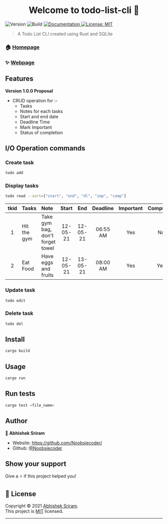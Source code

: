 <h1 align="center">Welcome to todo-list-cli 👋</h1>
<p>
  <img alt="Version" src="https://img.shields.io/badge/version-0.1.0-blue.svg?cacheSeconds=2592000" />
  <img alt="Build" src="https://img.shields.io/badge/build-unstable-red.svg?cacheSeconds=2592000" />
  <a href="https://github.com/Noobsiecoder/todo-list-cli#readme" target="_blank">
    <img alt="Documentation" src="https://img.shields.io/badge/documentation-yes-brightgreen.svg" />
  </a>
  <a href="https://opensource.org/licenses/MIT" target="_blank">
    <img alt="License: MIT" src="https://img.shields.io/badge/License-MIT-yellow.svg" />
  </a>
</p>

> A Todo List CLI created using Rust and SQLite

### 🏠 [Homepage](https://github.com/Noobsiecoder/todo-list-cli)

### ✨ [Webpage](https://github.com/Noobsiecoder/todo-list-cli)

## Features

**Version 1.0.0 Proposal**

- CRUD operation for :-
  - Tasks
  - Notes for each tasks
  - Start and end date
  - Deadline Time
  - Mark Important
  - Status of completion

## I/O Operation commands

### Create task

```bash
todo add
```

### Display tasks

```bash
todo read --sort=["start", "end", "dl", "imp", "comp"]
```

| tkid | Tasks       | Note                             |  Start   |   End    | Deadline | Important | Completed |
| :--: | :---------- | :------------------------------- | :------: | :------: | :------: | :-------: | :-------: |
|  1   | Hit the gym | Take gym bag, don't forget towel | 12-05-21 | 12-05-21 | 06:55 AM |    Yes    |    No     |
|  2   | Eat Food    | Have eggs and fruits             | 12-05-21 | 13-05-21 | 08:00 AM |    Yes    |    Yes    |

### Update task

```bash
todo edit
```

### Delete task

```bash
todo del
```

## Install

```sh
cargo build
```

## Usage

```sh
cargo run
```

## Run tests

```sh
cargo test <file_name>
```

## Author

👤 **Abhishek Sriram**

- Website: https://github.com/Noobsiecoder/
- Github: [@Noobsiecoder](https://github.com/Noobsiecoder)

## Show your support

Give a ⭐️ if this project helped you!

## 📝 License

Copyright © 2021 [Abhishek Sriram](https://github.com/Noobsiecoder).<br />
This project is [MIT](https://opensource.org/licenses/MIT) licensed.

---